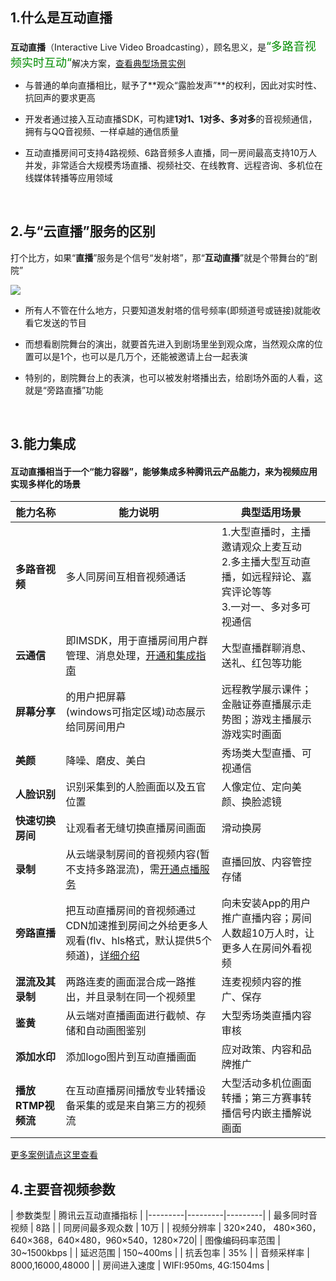 ##  1.什么是互动直播

**互动直播**（Interactive Live Video Broadcasting），顾名思义，是<font size = 4 color=008c00>“多路音视频实时互动“</font>解决方案，[查看典型场景实例](https://www.qcloud.com/doc/product/268/3160)

- 与普通的单向直播相比，赋予了**观众“露脸发声”**的权利，因此对实时性、抗回声的要求更高

- 开发者通过接入互动直播SDK，可构建**1对1、1对多、多对多**的音视频通信，拥有与QQ音视频、一样卓越的通信质量

- 互动直播房间可支持4路视频、6路音频多人直播，同一房间最高支持10万人并发，非常适合大规模秀场直播、视频社交、在线教育、远程咨询、多机位在线媒体转播等应用领域
</br>



## 2.与“云直播”服务的区别

打个比方，如果“**直播**”服务是个信号“发射塔”，那“**互动直播**”就是个带舞台的“剧院”

![](//mccdn.qcloud.com/static/img/684a6a66a62cb830c9cfb29848987210/image.png)

- 所有人不管在什么地方，只要知道发射塔的信号频率(即频道号或链接)就能收看它发送的节目

- 而想看剧院舞台的演出，就要首先进入到剧场里坐到观众席，当然观众席的位置可以是1个，也可以是几万个，还能被邀请上台一起表演

- 特别的，剧院舞台上的表演，也可以被发射塔播出去，给剧场外面的人看，这就是“旁路直播”功能
 </br>



## 3.能力集成

#### 互动直播相当于一个“能力容器”，能够集成多种腾讯云产品能力，来为视频应用实现多样化的场景

| 能力名称 | 能力说明 | 典型适用场景 |
|---------|---------|---------|
| **多路音视频** | 多人同房间互相音视频通话 | 1.大型直播时，主播邀请观众上麦互动</br>2.多主播大型互动直播，如远程辩论、嘉宾评论等等</br>3.一对一、多对多可视通信 |
| **云通信** | 即IMSDK，用于直播房间用户群管理、消息处理，[开通和集成指南](https://www.qcloud.com/doc/product/269/3794) | 大型直播群聊消息、送礼、红包等功能 |
| **屏幕分享** | 的用户把屏幕</br>(windows可指定区域)动态展示给同房间用户 | 远程教学展示课件；金融证券直播展示走势图；游戏主播展示游戏实时画面 |
| **美颜** | 降噪、磨皮、美白 | 秀场类大型直播、可视通信 |
| **人脸识别** | 识别采集到的人脸画面以及五官位置 | 人像定位、定向美颜、换脸滤镜 |
| **快速切换房间** | 让观看者无缝切换直播房间画面 | 滑动换房 |
| **录制** | 从云端录制房间的音视频内容(暂不支持多路混流)，需[开通点播服务](http://console.qcloud.com/video/portal) | 直播回放、内容管控存储 |
| **旁路直播** | 把互动直播房间的音视频通过CDN加速推到房间之外给更多人观看(flv、hls格式，默认提供5个频道)，[详细介绍](https://www.qcloud.com/document/product/268/7612) | 向未安装App的用户推广直播内容；房间人数超10万人时，让更多人在房间外看视频 |
| **混流及其录制** | 两路连麦的画面混合成一路推出，并且录制在同一个视频里 | 连麦视频内容的推广、保存 | 
| **鉴黄** | 从云端对直播画面进行截帧、存储和自动画图鉴别 | 大型秀场类直播内容审核 |
| **添加水印** | 添加logo图片到互动直播画面 | 应对政策、内容和品牌推广 |
| **播放RTMP视频流** | 在互动直播房间播放专业转播设备采集的或是来自第三方的视频流 | 大型活动多机位画面转播；第三方赛事转播信号内嵌主播解说画面 |

[更多案例请点这里查看](https://www.qcloud.com/doc/product/268/3160)

## 4.主要音视频参数

| 参数类型 | 腾讯云互动直播指标 |
|---------|---------|---------|
| 最多同时音视频 | 8路 |
| 同房间最多观众数 | 10万 |
| 视频分辨率 | 320×240， 480×360，640×368，640×480，960×540，1280×720|
| 图像编码码率范围 | 30~1500kbps |
| 延迟范围 | 150~400ms |
| 抗丢包率 | 35% |
| 音频采样率 | 8000,16000,48000 |
| 房间进入速度 | WIFI:950ms, 4G:1504ms |















